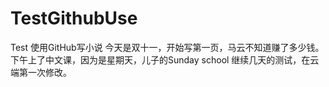 # TestGithubUse
Test 使用GitHub写小说
今天是双十一，开始写第一页，马云不知道赚了多少钱。
下午上了中文课，因为是星期天，儿子的Sunday school
继续几天的测试，在云端第一次修改。
